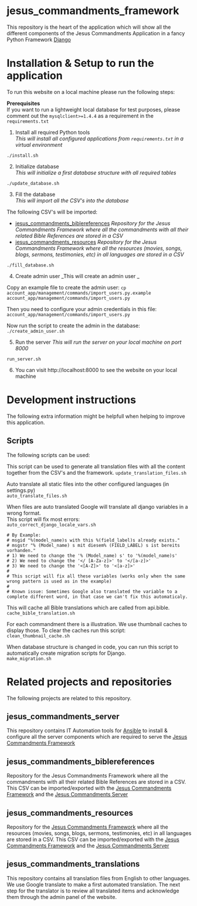 # jesus_commandments_framework
This repository is the heart of the application which will show all the different components of the Jesus Commandments Application in a fancy Python Framework [Django](https://www.djangoproject.com/)

# Installation & Setup to run the application

To run this website on a local machine please run the following steps:

**Prerequisites**  
If you want to run a lightweight local database for test purposes, please comment out the `mysqlclient>=1.4.4` as a requirement in the `requirements.txt`

1.  Install all required Python tools  
_This will install all configured applications from `requirements.txt` in a virtual environment_  

`./install.sh` 

2.  Initialize database  
_This will initialize a first database structure with all required tables_  

`./update_database.sh`

3.  Fill the database  
_This will import all the CSV's into the database_  

The following CSV's will be imported:
* [jesus_commandments_biblereferences](https://github.com/jesuscommandments/jesus_commandments_biblereferences)
  _Repository for the Jesus Commandments Framework where all the commandments with all their related Bible References are stored in a CSV_  
* [jesus_commandments_resources](https://github.com/jesuscommandments/jesus_commandments_resources)
  _Repository for the Jesus Commandments Framework where all the resources (movies, songs, blogs, sermons, testimonies, etc) in all languages are stored in a CSV_  

`./fill_database.sh`  

4.  Create admin user
_This will create an admin user _

Copy an example file to create the admin user:
`cp account_app/management/commands/import_users.py.example account_app/management/commands/import_users.py`  

Then you need to configure your admin credentials in this file:  
`account_app/management/commands/import_users.py`  

Now run the script to create the admin in the database:   
`./create_admin_user.sh`  

5.  Run the server
_This will run the server on your local machine on port 8000_  

`run_server.sh`

6.  You can visit http://localhost:8000 to see the website on your local machine

# Development instructions  
The following extra information might be helpfull when helping to improve this application. 

## Scripts
The following scripts can be used:

This script can be used to generate all translation files with all the content together from the CSV's and the framework.
`update_translation_files.sh`  

Auto translate all static files into the other configured languages (in settings.py)  
`auto_translate_files.sh`  

When files are auto translated Google will translate all django variables in a wrong format.  
This script will fix most errors:  
`auto_correct_django_locale_vars.sh`

```
# By Example:
# msgid "%(model_name)s with this %(field_label)s already exists."
# msgstr "% (Model_name) s mit diesem% (FIELD_LABEL) s ist bereits vorhanden."
# 1) We need to change the '% (Model_name) s' to '%(model_name)s'
# 2) We need to change the '</ [A-Za-z]>' to '</[a-z]>'
# 3) We need to change the '<[A-Z]>' to '<[a-z]>'
#
# This script will fix all these variables (works only when the same wrong pattern is used as in the example)
#
# Known issue: Sometimes Google also translated the variable to a complete different word, in that case we can't fix this automaticaly.
```

This will cache all Bible translations which are called from api.bible.  
`cache_bible_translation.sh`  

For each commandment there is a illustration. We use thumbnail caches to display those. To clear the caches run this script:   
`clean_thumbnail_cache.sh`  

When database structure is changed in code, you can run this script to automatically create migration scripts for Django.  
`make_migration.sh`


# Related projects and repositories
The following projects are related to this repository.

## jesus_commandments_server
This repository contains IT Automation tools for [Ansible](https://docs.ansible.com/ansible/latest/index.html) to install & configure all the server components which are required to serve the [Jesus Commandments Framework](https://github.com/jesuscommandments/jesus_commandments_framework)

## jesus_commandments_biblereferences
Repository for the Jesus Commandments Framework where all the commandments with all their related Bible References are stored in a CSV. This CSV can be imported/exported with the [Jesus Commandments Framework](https://github.com/jesuscommandments/jesus_commandments_framework) and the [Jesus Commandments Server](https://github.com/jesuscommandments/jesus_commandments_server)

## jesus_commandments_resources
Repository for the [Jesus Commandments Framework](https://github.com/jesuscommandments/jesus_commandments_framework) where all the resources (movies, songs, blogs, sermons, testimonies, etc) in all languages are stored in a CSV. This CSV can be imported/exported with the [Jesus Commandments Framework](https://github.com/jesuscommandments/jesus_commandments_framework) and the [Jesus Commandments Server](https://github.com/jesuscommandments/jesus_commandments_server)

## jesus_commandments_translations
This repository contains all translation files from English to other languages. We use Google translate to make a first automated translation. The next step for the translator is to review all translated items and acknowledge them through the admin panel of the website. 
